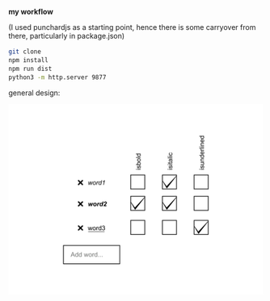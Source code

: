 
**my workflow**

(I used punchardjs as a starting point, hence there is some carryover from there, particularly in package.json)

```bash
git clone
npm install
npm run dist
python3 -m http.server 9877
```

general design:

![docs/drawing.png](/docs/drawing.png)
